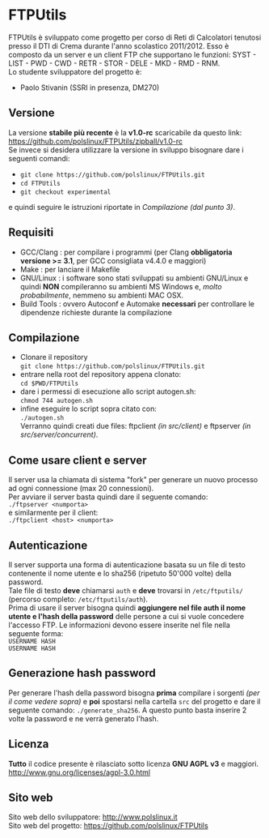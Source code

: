 FTPUtils
========
FTPUtils è sviluppato come progetto per corso di Reti di Calcolatori tenutosi presso il DTI di Crema durante l'anno scolastico 2011/2012.
Esso è composto da un server e un client FTP che supportano le funzioni: SYST - LIST - PWD - CWD - RETR - STOR - DELE - MKD - RMD - RNM.<br>
Lo studente sviluppatore del progetto è:

* Paolo Stivanin (SSRI in presenza, DM270)


Versione
--------
La versione **stabile più recente** è la **v1.0-rc** scaricabile da questo link: https://github.com/polslinux/FTPUtils/zipball/v1.0-rc<br>
Se invece si desidera utilizzare la versione in sviluppo bisognare dare i seguenti comandi:<br>

- `git clone https://github.com/polslinux/FTPUtils.git`<br>
- `cd FTPUtils`<br>
- `git checkout experimental`<br>

e quindi seguire le istruzioni riportate in *Compilazione (dal punto 3)*.

Requisiti
---------

* GCC/Clang	: per compilare i programmi (per Clang **obbligatoria versione >= 3.1**, per GCC consigliata v4.4.0 e maggiori)
* Make      	: per lanciare il Makefile
* GNU/Linux	: i software sono stati sviluppati su ambienti GNU/Linux e quindi **NON** compileranno su ambienti MS Windows e, *molto probabilmente*, nemmeno su ambienti MAC OSX.
* Build Tools	: ovvero Autoconf e Automake **necessari** per controllare le dipendenze richieste durante la compilazione

Compilazione
------------
* Clonare il repository<br>
`git clone https://github.com/polslinux/FTPUtils.git`<br>
* entrare nella root del repository appena clonato:<br>
`cd $PWD/FTPUtils`<br>
* dare i permessi di esecuzione allo script autogen.sh:<br>
`chmod 744 autogen.sh`<br>
* infine eseguire lo script sopra citato con:<br>
`./autogen.sh`<br>
Verranno quindi creati due files: ftpclient *(in src/client)* e ftpserver *(in src/server/concurrent)*.

Come usare client e server
--------------------------
Il server usa la chiamata di sistema "fork" per generare un nuovo processo ad ogni connessione (max 20 connessioni).<br>
Per avviare il server basta quindi dare il seguente comando:<br>
`./ftpserver <numporta>`<br>
e similarmente per il client:<br>
`./ftpclient <host> <numporta>`

Autenticazione
--------------
Il server supporta una forma di autenticazione basata su un file di testo contenente il nome utente e lo sha256 (ripetuto 50'000 volte) della password.<br>
Tale file di testo **deve** chiamarsi `auth` e **deve** trovarsi in `/etc/ftputils/` (percorso completo: `/etc/ftputils/auth`).<br>
Prima di usare il server bisogna quindi **aggiungere nel file auth il nome utente e l'hash della password** delle persone a cui si vuole concedere l'accesso FTP. Le informazioni devono essere inserite nel file nella seguente forma:<br>
`USERNAME HASH`<br>
`USERNAME HASH`<br>

Generazione hash password
-------------------------
Per generare l'hash della password bisogna **prima** compilare i sorgenti *(per il come vedere sopra)* e **poi** spostarsi nella cartella `src` del progetto e dare il seguente comando: `./generate_sha256`. A questo punto basta inserire 2 volte la password e ne verrà generato l'hash.

Licenza
-------
**Tutto** il codice presente è rilasciato sotto licenza **GNU AGPL v3** e maggiori.<br>
<http://www.gnu.org/licenses/agpl-3.0.html><br>

Sito web
--------
Sito web dello sviluppatore:	<http://www.polslinux.it><br>
Sito web del progetto:			<https://github.com/polslinux/FTPUtils>
